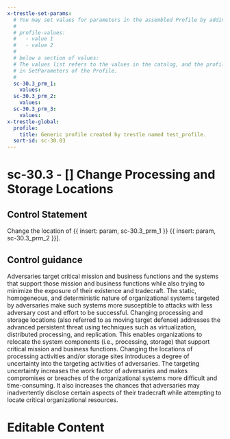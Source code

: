 ```yaml
---
x-trestle-set-params:
  # You may set values for parameters in the assembled Profile by adding
  #
  # profile-values:
  #   - value 1
  #   - value 2
  #
  # below a section of values:
  # The values list refers to the values in the catalog, and the profile-values represent values
  # in SetParameters of the Profile.
  #
  sc-30.3_prm_1:
    values:
  sc-30.3_prm_2:
    values:
  sc-30.3_prm_3:
    values:
x-trestle-global:
  profile:
    title: Generic profile created by trestle named test_profile.
  sort-id: sc-30.03
---
```


# sc-30.3 - \[\] Change Processing and Storage Locations

## Control Statement

Change the location of {{ insert: param, sc-30.3_prm_1 }} {{ insert: param, sc-30.3_prm_2 }}].

## Control guidance

Adversaries target critical mission and business functions and the systems that support those mission and business functions while also trying to minimize the exposure of their existence and tradecraft. The static, homogeneous, and deterministic nature of organizational systems targeted by adversaries make such systems more susceptible to attacks with less adversary cost and effort to be successful. Changing processing and storage locations (also referred to as moving target defense) addresses the advanced persistent threat using techniques such as virtualization, distributed processing, and replication. This enables organizations to relocate the system components (i.e., processing, storage) that support critical mission and business functions. Changing the locations of processing activities and/or storage sites introduces a degree of uncertainty into the targeting activities of adversaries. The targeting uncertainty increases the work factor of adversaries and makes compromises or breaches of the organizational systems more difficult and time-consuming. It also increases the chances that adversaries may inadvertently disclose certain aspects of their tradecraft while attempting to locate critical organizational resources.

# Editable Content

<!-- Make additions and edits below -->
<!-- The above represents the contents of the control as received by the profile, prior to additions. -->
<!-- If the profile makes additions to the control, they will appear below. -->
<!-- The above markdown may not be edited but you may edit the content below, and/or introduce new additions to be made by the profile. -->
<!-- If there is a yaml header at the top, parameter values may be edited. Use --set-parameters to incorporate the changes during assembly. -->
<!-- The content here will then replace what is in the profile for this control, after running profile-assemble. -->
<!-- The current profile has no added parts for this control, but you may add new ones here. -->
<!-- Each addition must have a heading either of the form ## Control my_addition_name -->
<!-- or ## Part a. (where the a. refers to one of the control statement labels.) -->
<!-- "## Control" parts are new parts added after the statement part. -->
<!-- "## Part" parts are new parts added into the top-level statement part with that label. -->
<!-- Subparts may be added with nested hash levels of the form ### My Subpart Name -->
<!-- underneath the parent ## Control or ## Part being added -->
<!-- See https://ibm.github.io/compliance-trestle/tutorials/ssp_profile_catalog_authoring/ssp_profile_catalog_authoring for guidance. -->
